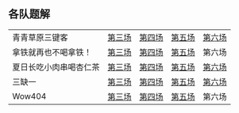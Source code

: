 ## 各队题解
||||||
|----|----|----|----|----|
|青青草原三键客|[第三场](https://github.com/LyuLumos/CUC_ACM_2020-Summary-during-Summer-Training/blob/%E9%9D%92%E9%9D%92%E8%8D%89%E5%8E%9F%E4%B8%89%E9%94%AE%E5%AE%A2/%E7%AC%AC%E4%B8%89%E5%9C%BA.md) | [第四场](https://github.com/LyuLumos/CUC_ACM_2020-Summary-during-Summer-Training/blob/%E9%9D%92%E9%9D%92%E8%8D%89%E5%8E%9F%E4%B8%89%E9%94%AE%E5%AE%A2/%E7%AC%AC%E5%9B%9B%E5%9C%BA.md) |[第五场](https://github.com/LyuLumos/CUC_ACM_2020-Summary-during-Summer-Training/blob/%E9%9D%92%E9%9D%92%E8%8D%89%E5%8E%9F%E4%B8%89%E9%94%AE%E5%AE%A2/%E7%AC%AC%E4%BA%94%E5%9C%BA.md) | [第六场](https://github.com/LyuLumos/CUC_ACM_2020-Summary-during-Summer-Training/blob/%E9%9D%92%E9%9D%92%E8%8D%89%E5%8E%9F%E4%B8%89%E9%94%AE%E5%AE%A2/%E7%AC%AC%E5%85%AD%E5%9C%BA.md)
|拿铁就再也不喝拿铁！| [第三场](https://github.com/LyuLumos/CUC_ACM_2020-Summary-during-Summer-Training/blob/%E6%8B%BF%E9%93%81%E5%B0%B1%E5%86%8D%E4%B9%9F%E4%B8%8D%E5%96%9D%E6%8B%BF%E9%93%81%EF%BC%81/%E7%AC%AC%E4%B8%89%E5%9C%BA.md) | [第四场](https://github.com/LyuLumos/CUC_ACM_2020-Summary-during-Summer-Training/blob/%E6%8B%BF%E9%93%81%E5%B0%B1%E5%86%8D%E4%B9%9F%E4%B8%8D%E5%96%9D%E6%8B%BF%E9%93%81%EF%BC%81/%E7%AC%AC%E5%9B%9B%E5%9C%BA.md) |[第五场](https://github.com/LyuLumos/CUC_ACM_2020-Summary-during-Summer-Training/blob/%E6%8B%BF%E9%93%81%E5%B0%B1%E5%86%8D%E4%B9%9F%E4%B8%8D%E5%96%9D%E6%8B%BF%E9%93%81%EF%BC%81/%E7%AC%AC%E4%BA%94%E5%9C%BA.md) | 第六场
|夏日长吃小肉串喝杏仁茶|[第三场](https://github.com/LyuLumos/CUC_ACM_2020-Summary-during-Summer-Training/blob/%E5%A4%8F%E6%97%A5%E9%95%BF%E5%90%83%E5%B0%8F%E8%82%89%E4%B8%B2%E5%96%9D%E6%9D%8F%E4%BB%81%E8%8C%B6/%E7%AC%AC%E4%B8%89%E5%9C%BA.md) | [第四场](https://github.com/LyuLumos/CUC_ACM_2020-Summary-during-Summer-Training/blob/%E5%A4%8F%E6%97%A5%E9%95%BF%E5%90%83%E5%B0%8F%E8%82%89%E4%B8%B2%E5%96%9D%E6%9D%8F%E4%BB%81%E8%8C%B6/%E7%AC%AC%E5%9B%9B%E5%9C%BA.md) |[第五场](https://github.com/LyuLumos/CUC_ACM_2020-Summary-during-Summer-Training/blob/%E5%A4%8F%E6%97%A5%E9%95%BF%E5%90%83%E5%B0%8F%E8%82%89%E4%B8%B2%E5%96%9D%E6%9D%8F%E4%BB%81%E8%8C%B6/%E7%AC%AC%E4%BA%94%E5%9C%BA.md) | [第六场](https://github.com/LyuLumos/CUC_ACM_2020-Summary-during-Summer-Training/blob/%E5%A4%8F%E6%97%A5%E9%95%BF%E5%90%83%E5%B0%8F%E8%82%89%E4%B8%B2%E5%96%9D%E6%9D%8F%E4%BB%81%E8%8C%B6/%E7%AC%AC%E5%85%AD%E5%9C%BA.md)
|三缺一|[第三场](https://github.com/LyuLumos/CUC_ACM_2020-Summary-during-Summer-Training/blob/%E4%B8%89%E7%BC%BA%E4%B8%80/%E7%AC%AC%E4%B8%89%E5%9C%BA/2020%E7%89%9B%E5%AE%A2%E6%9A%91%E5%81%87%E5%A4%9A%E6%A0%A1%E8%AE%AD%E7%BB%83%E7%AC%AC%E4%B8%89%E5%9C%BA%E6%80%BB%E7%BB%93.md) | [第四场](https://github.com/LyuLumos/CUC_ACM_2020-Summary-during-Summer-Training/blob/%E4%B8%89%E7%BC%BA%E4%B8%80/%E7%AC%AC%E5%9B%9B%E5%9C%BA/2020%E7%89%9B%E5%AE%A2%E6%9A%91%E5%81%87%E5%A4%9A%E6%A0%A1%E8%AE%AD%E7%BB%83%E7%AC%AC%E5%9B%9B%E5%9C%BA%E6%80%BB%E7%BB%93.md) |[第五场](https://github.com/LyuLumos/CUC_ACM_2020-Summary-during-Summer-Training/blob/%E4%B8%89%E7%BC%BA%E4%B8%80/%E7%AC%AC%E4%BA%94%E5%9C%BA/2020%E6%9A%91%E5%81%87%E7%89%9B%E5%AE%A2%E5%A4%9A%E6%A0%A1%E8%AE%AD%E7%BB%83%E8%B5%9B%E7%AC%AC%E4%BA%94%E5%9C%BA.md) | [第六场](https://github.com/LyuLumos/CUC_ACM_2020-Summary-during-Summer-Training/blob/%E4%B8%89%E7%BC%BA%E4%B8%80/%E7%AC%AC%E5%85%AD%E5%9C%BA.md)
|Wow404|[第三场](https://github.com/LyuLumos/CUC_ACM_2020-Summary-during-Summer-Training/blob/Wow404/%E7%AC%AC%E4%B8%89%E5%9C%BA.md) | [第四场](https://github.com/LyuLumos/CUC_ACM_2020-Summary-during-Summer-Training/blob/Wow404/%E7%AC%AC%E5%9B%9B%E5%9C%BA.md) |[第五场](https://github.com/LyuLumos/CUC_ACM_2020-Summary-during-Summer-Training/blob/Wow404/%E7%AC%AC%E4%BA%94%E5%9C%BA.md) | 第六场
